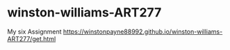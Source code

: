 # winston-williams-ART277
My six Assignment
https://winstonpayne88992.github.io/winston-williams-ART277/get.html
